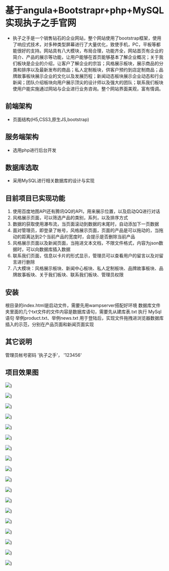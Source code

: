 # 基于angula+Bootstrapr+php+MySQL实现执子之手官网
- 
   执子之手是一个销售钻石的企业网站，整个网站使用了bootstrap框架，使用了响应式技术，对多种类型屏幕进行了大量优化，致使手机，PC，平板等都能很好的支持。网站具有八大模块，布局合理，功能齐全，网站首页有企业的简介、产品的展示等功能，让用户能够在首页能够基本了解企业概况；关于我们板块是企业的介绍，让客户了解企业的宗旨；风格展示板块，展示商品的分类和排序以及最新发布的商品；私人定制板块，供客户预约到店定制商品；品牌故事板块展示企业的文化以及发展历程；新闻动态板块展示企业动态和行业新闻；团队介绍板块向用户展示顶尖的设计师以及强大的团队；联系我们板块使用户能实施通过网站与企业进行业务咨询。整个网站界面美观，富有情调。


## 前端架构
- 页面结构(H5,CSS3,原生JS,bootstrap)

## 服务端架构
- 选用php进行后台开发

## 数据库选取
- 采用MySQL进行相关数据库的设计与实现

## 目前项目已实现功能
1. 使用百度地图API还有腾讯QQ的API，用来展示位置，以及启动QQ进行对话 
2. 风格展示页面，可以筛选产品的类别，系列，以及排序方式
3. 数据的获取使用瀑布流，当页面滚动到数据的末尾时，自动添加下一页数据
4. 面对管理员，即登录了帐号，风格展示页面，页面的产品是可以拖动的，当拖动的距离达到2个当前产品的宽度时，会提示是否删除当前产品
5. 风格展示页面以及新闻页面，当拖进文本文档，不限文件格式，内容为json数据时，可以向数据库插入数据
6. 联系我们页面，信息以卡片的形式显示，管理员可以查看用户的留言以及对留言进行删除
7. 八大模块：风格展示板块、新闻中心板块、私人定制板块、品牌故事板块、品牌故事板块、关于我们板块、联系我们板块、管理员权限
 

## 安装

根目录的index.html是启动文件，需要先用wampserver搭配好环境
数据库文件夹里面的几个txt文件的文件内容是数据库语句，需要先从建库表.txt 执行 MySql语句
举例product.txt、举例news.txt 用于登陆后，实现文件拖拽进浏览器数据库插入的示范，分别在产品页面和新闻页面实现
 
## 其它说明 
管理员帐号密码 '执子之手'， '123456'


## 项目效果图


![](https://rawgit.com/13025214712/zhizizhishou/master/screenshots/%E7%94%B5%E8%84%91%20(1).png))

![](https://rawgit.com/13025214712/zhizizhishou/master/screenshots/%E7%94%B5%E8%84%91%20(2).png))

![](https://rawgit.com/13025214712/zhizizhishou/master/screenshots/%E7%94%B5%E8%84%91%20(3).png))

![](https://rawgit.com/13025214712/zhizizhishou/master/screenshots/%E7%94%B5%E8%84%91%20(4).png))

![](https://rawgit.com/13025214712/zhizizhishou/master/screenshots/%E7%94%B5%E8%84%91%20(5).png))

![](https://rawgit.com/13025214712/zhizizhishou/master/screenshots/%E7%94%B5%E8%84%91%20(6).png))

![](https://rawgit.com/13025214712/zhizizhishou/master/screenshots/%E7%94%B5%E8%84%91%20(7).png))

![](https://rawgit.com/13025214712/zhizizhishou/master/screenshots/%E7%94%B5%E8%84%91%20(8).png))

![](https://rawgit.com/13025214712/zhizizhishou/master/screenshots/%E7%94%B5%E8%84%91%20(9).png))

![](https://rawgit.com/13025214712/zhizizhishou/master/screenshots/%E7%94%B5%E8%84%91%20(10).png))

![](https://rawgit.com/13025214712/zhizizhishou/master/screenshots/%E7%94%B5%E8%84%91%20(11).png))

![](https://rawgit.com/13025214712/zhizizhishou/master/screenshots/%E7%94%B5%E8%84%91%20(12).png))

![](https://rawgit.com/13025214712/zhizizhishou/master/screenshots/%E6%89%8B%E6%9C%BA%20(1).png))

![](https://rawgit.com/13025214712/zhizizhishou/master/screenshots/%E6%89%8B%E6%9C%BA%20(2).png))

![](https://rawgit.com/13025214712/zhizizhishou/master/screenshots/%E6%89%8B%E6%9C%BA%20(3).png))

![](https://rawgit.com/13025214712/zhizizhishou/master/screenshots/%E6%89%8B%E6%9C%BA%20(4).png))

![](https://rawgit.com/13025214712/zhizizhishou/master/screenshots/%E6%89%8B%E6%9C%BA%20(5).png))

![](https://rawgit.com/13025214712/zhizizhishou/master/screenshots/%E6%89%8B%E6%9C%BA%20(6).png))









